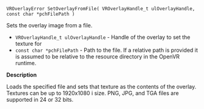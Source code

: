 `VROverlayError SetOverlayFromFile( VROverlayHandle_t ulOverlayHandle, const char *pchFilePath )`

Sets the overlay image from a file.

* `VROverlayHandle_t ulOverlayHandle` - Handle of the overlay to set the texture for
* `const char *pchFilePath` - Path to the file. If a relative path is provided it is assumed to be relative to the resource directory in the OpenVR runtime.

**Description**

Loads the specified file and sets that texture as the contents of the overlay. Textures can be up to 1920x1080 i size. PNG, JPG, and TGA files are supported in 24 or 32 bits.

